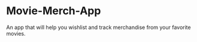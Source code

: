# Movie-Merch-App
An app that will help you wishlist and track merchandise from your favorite movies.  
